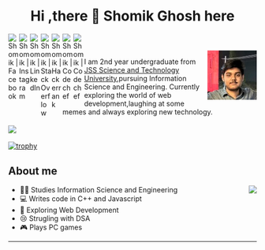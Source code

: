 <h1 align='center'> Hi ,there 👋 Shomik Ghosh here</h1>

<a href="https://www.facebook.com/shomik.ghosh.31/">
  <img align="left" alt="Shomik | Facebook" width="22px" src="https://cdn.jsdelivr.net/npm/simple-icons@v3/icons/facebook.svg" />
</a>
<a href="https://www.instagram.com/_mikeosh_1/">
  <img align="left" alt="Shomik | Instagram" width="22px" src="https://cdn.jsdelivr.net/npm/simple-icons@v3/icons/instagram.svg" />
</a>
<a href="https://www.linkedin.com/in/shomik-ghosh-01016a190/">
  <img align="left" alt="Shomik | LinkedIn" width="22px" src="https://cdn.jsdelivr.net/npm/simple-icons@v3/icons/linkedin.svg" />
</a>
<a href="https://stackoverflow.com/users/13756775/shomik-ghosh">
  <img align="left" alt="Shomik | StackOverflow" width="22px" src="https://cdn.jsdelivr.net/npm/simple-icons@v3/icons/stackoverflow.svg" />
</a>
<a href="https://www.hackerrank.com/shomikghosh2020">
  <img align="left" alt="Shomik | Hackerrank" width="22px"  src="https://cdn.jsdelivr.net/npm/simple-icons@v3/icons/hackerrank.svg"/>
</a>
<a href="https://www.codechef.com/users/mikosh">
  <img align="left" alt="Shomik | Codechef" width="22px" src="https://cdn.jsdelivr.net/npm/simple-icons@v3/icons/codechef.svg" />
</a>
<a href="mailto:shomikghosh2020@gmail.com">
  <img align="left" alt="Shomik | Codechef" width="22px" src="https://cdn.jsdelivr.net/npm/simple-icons@3.13.0/icons/gmail.svg" />
</a>



<br>
<br>

<img align="right" alt="Shomik | Avatar" width="100px" border-radius="50%" src="./Avatar.jpg" />


I am 2nd year undergraduate from <a href="https://jssstuniv.in/">JSS Science and Technology University</a>,pursuing Information Science and Engineering. Currently exploring the world of web development,laughing at some memes and always exploring new technology.
<br>
<br>
<img align="center" src="https://github-readme-stats.vercel.app/api/top-langs/?username=Shomikghosh&layout=compact&theme=dark" />
<br>
<br>
[![trophy](https://github-profile-trophy.vercel.app/?username=Shomikghosh&theme=onedark)](https://github.com/ryo-ma/github-profile-trophy)

## About me
<!-- <img align="right" src="https://github-readme-stats.vercel.app/api?username=Shomikrk2k&show_icons=true"> -->
<img align="right" src="https://github-readme-stats.vercel.app/api?username=Shomikghosh&count_private=true&show_icons=true&theme=dark">


* :man_student: Studies Information Science and Engineering
* :computer: Writes code in C++ and Javascript
* :open_book: Exploring Web Development
* :cry: Strugling with DSA
* :video_game: Plays PC games

<hr>
<!--
[![GitHub Streak](https://github-readme-streak-stats.herokuapp.com/?user=Shomikrk2k&theme=dark)](https://github.com/DenverCoder1/github-readme-streak-stats)
-->

<!-- <img src="https://cr-skills-chart-widget.azurewebsites.net/api/api?username=Shomikrk2k&bg=331a00&skills=C,C%2B%2B,Python,Javascript,Jupyter%20Notebook,EJS,Java,HTML"> -->


<!-- <img align="left" src="https://github-readme-stats.vercel.app/api/wakatime?username=Shomikrk2k&layout=compact&theme=onedark">
<img align="right" src="https://github-readme-stats.vercel.app/api/top-langs/?username=Shomikrk2k&theme=onedark"> -->

<!-- ![Profile views](https://gpvc.arturio.dev/Shomikrk2k) -->

<!-- ![Shomik's github stats](https://github-readme-stats.vercel.app/api?username=Shomikrk2k&show_icons=true) -->

<!--
**Shomikrk2k/Shomikrk2k** is a ✨ _special_ ✨ repository because its `README.md` (this file) appears on your GitHub profile.

Here are some ideas to get you started:

- 🔭 I’m currently working on ...
- 🌱 I’m currently learning ...
- 👯 I’m looking to collaborate on ...
- 🤔 I’m looking for help with ...
- 💬 Ask me about ...
- 📫 How to reach me: ...
- 😄 Pronouns: ...
- ⚡ Fun fact: ...
-->
